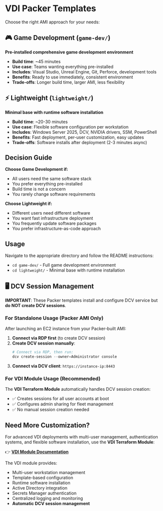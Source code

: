 # VDI Packer Templates

Choose the right AMI approach for your needs:

## 🎮 Game Development (`game-dev/`)
**Pre-installed comprehensive game development environment**

- **Build time**: ~45 minutes
- **Use case**: Teams wanting everything pre-installed
- **Includes**: Visual Studio, Unreal Engine, Git, Perforce, development tools
- **Benefits**: Ready to use immediately, consistent environment
- **Trade-offs**: Longer build time, larger AMI, less flexibility

## ⚡ Lightweight (`lightweight/`)
**Minimal base with runtime software installation**

- **Build time**: ~20-30 minutes  
- **Use case**: Flexible software configuration per workstation
- **Includes**: Windows Server 2025, DCV, NVIDIA drivers, SSM, PowerShell
- **Benefits**: Fast deployment, per-user customization, easy updates
- **Trade-offs**: Software installs after deployment (2-3 minutes async)

## Decision Guide

**Choose Game Development if:**
- All users need the same software stack
- You prefer everything pre-installed
- Build time is not a concern
- You rarely change software requirements

**Choose Lightweight if:**
- Different users need different software
- You want fast infrastructure deployment
- You frequently update software packages
- You prefer infrastructure-as-code approach

## Usage

Navigate to the appropriate directory and follow the README instructions:
- `cd game-dev/` - Full game development environment
- `cd lightweight/` - Minimal base with runtime installation

## 🖥️ DCV Session Management

**IMPORTANT**: These Packer templates install and configure DCV service but **do NOT create DCV sessions**.

### For Standalone Usage (Packer AMI Only)

After launching an EC2 instance from your Packer-built AMI:

1. **Connect via RDP first** (to create DCV session)
2. **Create DCV session manually**:
   ```powershell
   # Connect via RDP, then run:
   dcv create-session --owner=Administrator console
   ```
3. **Connect via DCV client**: `https://instance-ip:8443`

### For VDI Module Usage (Recommended)

The **VDI Terraform Module** automatically handles DCV session creation:
- ✅ Creates sessions for all user accounts at boot
- ✅ Configures admin sharing for fleet management  
- ✅ No manual session creation needed

## Need More Customization?

For advanced VDI deployments with multi-user management, authentication systems, and flexible software installation, use the **VDI Terraform Module**:

👉 **[VDI Module Documentation](https://github.com/aws-games/cloud-game-development-toolkit/tree/main/modules/vdi)**

The VDI module provides:
- Multi-user workstation management
- Template-based configuration
- Runtime software installation
- Active Directory integration
- Secrets Manager authentication
- Centralized logging and monitoring
- **Automatic DCV session management**